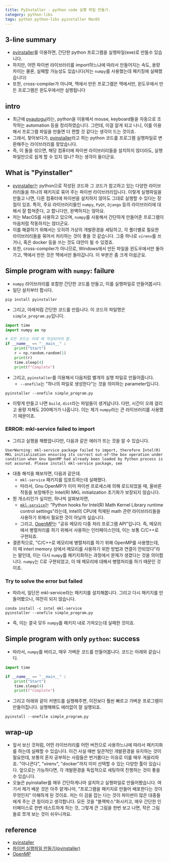 ```yaml
---
title: PyInstaller - python code 실행 파일 만들기. 
category: python-libs
tags: python python-libs pyinstaller MacOS
---
```


## 3-line summary 

- [pyinstaller](https://pyinstaller.readthedocs.io/en/stable/operating-mode.html)를 이용하면, 간단한 python 프로그램을 실행파일(exe)로 만들수 있습니다. 
- 하지만, 어떤 파이썬 라이브러리를 import하느냐에 따라서 만들어지는 속도, 용량 차이는 물론, 실패할 가능성도 있습니다(저는 `numpy`를 사용했는데 패키징에 실패했습니다)
- 또한, cross-compiler가 아니며, 맥에서 만든 프로그램은 맥에서만, 윈도우에서 만든 프로그램은 윈도우에서만 실행됩니다

## intro

- 최근에 [pyautogui](https://pyautogui.readthedocs.io/en/latest/)라는, python을 이용해서 mouse, keyboard들을 자동으로 조작하는 automation 등을 정리하였습니다. 그런데, 이걸 알게 되고 나니, 이를 이용해서 프로그램 파일을 만들면 더 편할 것 같다는 생각이 드는 것이죠. 
- 그래서, 찾아보다가, [pyinstaller](https://pyinstaller.readthedocs.io/en/stable/operating-mode.html)라고 하는 python 코드를 프로그램 실행파일로 변환해주는 라이브러리를 찾았습니다. 
- 즉, 이 둘을 섞으면, 해당 컴퓨터에 파이썬 라이브러리들을 설치하지 않더라도, 실행파일만으로 쉽게 할 수 있지 않나? 하는 생각이 들더군요. 

## What is "Pyinstaller"

- [pyinstaller](https://pyinstaller.readthedocs.io/en/stable/operating-mode.html)는 python으로 작성된 코드와 그 코드가 참고하고 있는 다양한 라이브러리들을 하나의 패키지로 묶어 주는 파이썬 라이브러리입니다. 이렇게 실행파일을 만들고 나면, 다른 컴퓨터에 파이썬을 설치하지 않아도 그대로 실행할 수 있다는 장점이 있죠. 특히, 주요 라이브러리들인 `numpy`, `PyQt`, `Django` 등의 라이브러리에 대해서 잘 합쳐준다, 고 합니다만, 완벽하지는 않아요. 
- 저는 MacOS를 사용하고 있으며, `numpy`를 사용해서 간단하게 만들어준 프로그램이 마음처럼 작동하지는 않더군요.
- 이를 해결하기 위해서는 오히려 가상의 개발환경을 세팅하고, 각 폴더별로 필요한 라이브러리들을 묶어서 처리하는 것이 좋을 것 같습니다. 그중 하나로 `virenv`를 쓰거나, 혹은 docker 등을 쓰는 것도 대안이 될 수 있겠죠.
- 또한, cross-compiler가 아니므로, Windows에서 만든 파일을 윈도우에서만 돌아가고, 맥에서 만든 것은 맥에서만 돌아갑니다. 이 부분은 좀 크게 아쉽군요. 

## Simple program with `numpy`: failure

- `numpy` 라이브러리를 포함한 간단한 코드를 만들고, 이를 실행파일로 만들어봅시다.
- 일단 설치부터 합시다.

```plaintext
pip install pyinstaller
```

- 그리고, 아래처럼 간단한 코드를 만듭니다. 이 코드의 파일명은 `simple_program.py`입니다.

```python
import time
import numpy as np 

# 모든 코드는 아래 에 작성되어야 함.
if __name__ == "__main__" :
    print("Start")
    r = np.random.random(1)
    print(r)
    time.sleep(4)
    print(f"Complete")
```

- 그리고, `pyinstaller`를 이용해서 다음처럼 별개의 실행 파일로 만들어줍니다. 
  - `--onefile`는 "하나의 파일로 생성한다"는 것을 의미하는 parameter입니다. 

```plaintext
pyinstaller --onefile simple_program.py
```

- 이렇게 만들고 나면 `build`, `dist`라는 파일들이 생겨납니다. 다만, 시간이 오래 걸리고 용량 자체도 200메가가 나옵니다. 이는 제가 `numpy`라는 큰 라이브러리를 사용했기 때문이죠.

### ERROR: mkl-service failed to import 

- 그리고 실행을 해봤씁니다만, 다음과 같은 에러가 뜨는 것을 알 수 있습니다.

```plaintext
UserWarning: mkl-service package failed to import, therefore Intel(R) MKL initialization ensuring its correct out-of-the box operation under condition when Gnu OpenMP had already been loaded by Python process is not assured. Please install mkl-service package, see 
```

- 대충 해석을 해보자면, 다음과 같은데.
  - `mkl-service` 패키지를 임포트하는데 실패했다. 
  - 따라서, Gnu OpenMP가 이미 파이썬 프로세스에 의해 로드되었을 때, 올바른 작동을 보장해주는 Intel(R) MKL initialization 초기화가 보장되지 않습니다.
- 뭔 개소리인가 싶지만, 하나씩 살펴보자면, 
  - [`mkl-service`](https://github.com/IntelPython/mkl-service)는 "Python hooks for Intel(R) Math Kernel Library runtime control settings"라는데, Intel의 CPU에 적재된 math 관련 라이브러리들을 사용하기 위해서 필요한 것이 아닐까 싶습니다. 
  - 그리고, [OpenMP](https://ko.wikipedia.org/wiki/OpenMP)는 "공유 메모리 다중 처리 프로그램 API"입니다. 즉, 메모리에서 병렬처리를 하기 위해서 사용하는 인터페이스인데, 이는 보통 C/C++로 구현되죠. 
- 결론적으로, "C/C++로 메모리에 병렬처리를 하기 위해 OpenMP를 사용했는데, 이 때 interl memory 상에서 메모리를 사용하기 위한 방법과 연결이 안되었다"라는 말인데, 이는 다시 `numpy`를 패키지화하는 과정에서 문제가 생겼다는 것을 의미합니다. `numpy`는 C로 구현되었고, 이 때 메모리에 대해서 병렬처리를 하기 때문인 것이죠.

### Try to solve the error but failed

- 따라서, 일단은 mkl-service라는 패키지를 설치해봅니다. 그리고 다시 패키지를 만들어봤으나, 여전히 되지 않습니다.

```plaintext
conda install -c intel mkl-service
pyinstaller --onefile simple_program.py
```

- 즉, 이는 결국 모두 `numpy`를 패키지 내로 가져오는데 실패한 것이죠. 

## Simple program with only `python`: success 

- 따라서, `numpy`를 버리고, 매우 가벼운 코드를 만들어봅니다. 코드는 아래와 같습니다.

```python
import time

if __name__ == "__main__" :
    print("Start")
    time.sleep(4)
    print(f"Complete")
```

- 그리고 아래와 같이 커맨드를 실행해주면, 이전보다 훨씬 빠르고 가벼운 프로그램이 만들어집니다. 실행해봐도 에러없이 잘 실행되죠.

```plaintext
pyinstall --onefile simple_program.py
```

## wrap-up

- 앞서 보신 것처럼, 어떤 라이브러리를 어떤 버전으로 사용하느냐에 따라서 패키지화를 하는데 실패할 수 있습니다. 이건 사실 매번 일관적인 개발환경을 유지하는 것이 필요한데, 보통의 혼자 공부하는 사람들은 번거롭다는 이유로 이를 매우 게을리하죠. "아나콘다", "virenv", "docker"까지 이미 선택할 수 있는 다양한 툴이 있습니다. 앞으로는 가능하다면, 각 개발환경을 독립적으로 세팅하여 진행하는 것이 좋을 수 있습니다. 
- 오늘은 pyinstaller를 매우 간단하게나마 설치하고 실행파일로 만들어봤습니다. 여기서 제가 배운 것은 아주 얕게나마, "프로그램을 패키지로 만들어 배포한다는 것이 무엇인지" 이해하게 된 것이죠. 저는 이 감을 잡는 다는 것이 파이썬이 많은 대중들에게 주는 큰 힘이라고 생각합니다. 모든 것을 "블랙박스"화시키고, 매우 간단한 인터페이스로 한번 테스트하게 하는 것, 그렇게 큰 그림을 한번 보고 나면, 작은 그림들로 쪼개 보는 것이 쉬우니까요.

## reference

- [pyinstaller](https://pyinstaller.readthedocs.io/en/stable/operating-mode.html)
- [파이썬 실행파일 만들기(pyinstaller)](https://m.blog.naver.com/jwyoon25/221322775767)
- [OpenMP](https://ko.wikipedia.org/wiki/OpenMP)
